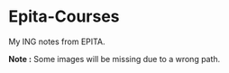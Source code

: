 # Epita-Courses
My ING notes from EPITA.

**Note :** Some images will be missing due to a wrong path.
